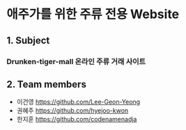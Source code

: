 # 애주가를 위한 주류 전용 Website

## 1. Subject

### Drunken-tiger-mall 온라인 주류 거래 사이트

## 2. Team members
- 이건영 https://github.com/Lee-Geon-Yeong
- 권혜주 https://github.com/hyejoo-kwon
- 한지훈 https://github.com/codenamenadja


